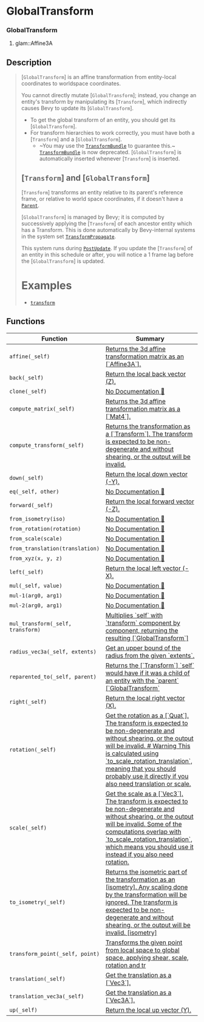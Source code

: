 # GlobalTransform

### GlobalTransform

1. glam::Affine3A

## Description

>  [`GlobalTransform`] is an affine transformation from entity-local coordinates to worldspace coordinates.
> 
>  You cannot directly mutate [`GlobalTransform`]; instead, you change an entity's transform by manipulating
>  its [`Transform`], which indirectly causes Bevy to update its [`GlobalTransform`].
> 
>  * To get the global transform of an entity, you should get its [`GlobalTransform`].
>  * For transform hierarchies to work correctly, you must have both a [`Transform`] and a [`GlobalTransform`].
>    * ~You may use the [`TransformBundle`](crate::bundles::TransformBundle) to guarantee this.~
>      [`TransformBundle`](crate::bundles::TransformBundle) is now deprecated.
>      [`GlobalTransform`] is automatically inserted whenever [`Transform`] is inserted.
> 
>  ## [`Transform`] and [`GlobalTransform`]
> 
>  [`Transform`] transforms an entity relative to its parent's reference frame, or relative to world space coordinates,
>  if it doesn't have a [`Parent`](bevy_hierarchy::Parent).
> 
>  [`GlobalTransform`] is managed by Bevy; it is computed by successively applying the [`Transform`] of each ancestor
>  entity which has a Transform. This is done automatically by Bevy-internal systems in the system set
>  [`TransformPropagate`](crate::TransformSystem::TransformPropagate).
> 
>  This system runs during [`PostUpdate`](bevy_app::PostUpdate). If you
>  update the [`Transform`] of an entity in this schedule or after, you will notice a 1 frame lag
>  before the [`GlobalTransform`] is updated.
> 
>  # Examples
> 
>  - [`transform`][transform_example]
> 
>  [transform_example]: https://github.com/bevyengine/bevy/blob/latest/examples/transforms/transform.rs

## Functions

| Function | Summary |
| --- | --- |
| `affine(_self)` | [ Returns the 3d affine transformation matrix as an \[\`Affine3A\`\]\.](./globaltransform/affine.md) |
| `back(_self)` | [Return the local back vector \(Z\)\.](./globaltransform/back.md) |
| `clone(_self)` | [No Documentation 🚧](./globaltransform/clone.md) |
| `compute_matrix(_self)` | [ Returns the 3d affine transformation matrix as a \[\`Mat4\`\]\.](./globaltransform/compute_matrix.md) |
| `compute_transform(_self)` | [ Returns the transformation as a \[\`Transform\`\]\.  The transform is expected to be non\-degenerate and without shearing, or the output  will be invalid\.](./globaltransform/compute_transform.md) |
| `down(_self)` | [Return the local down vector \(\-Y\)\.](./globaltransform/down.md) |
| `eq(_self, other)` | [No Documentation 🚧](./globaltransform/eq.md) |
| `forward(_self)` | [Return the local forward vector \(\-Z\)\.](./globaltransform/forward.md) |
| `from_isometry(iso)` | [No Documentation 🚧](./globaltransform/from_isometry.md) |
| `from_rotation(rotation)` | [No Documentation 🚧](./globaltransform/from_rotation.md) |
| `from_scale(scale)` | [No Documentation 🚧](./globaltransform/from_scale.md) |
| `from_translation(translation)` | [No Documentation 🚧](./globaltransform/from_translation.md) |
| `from_xyz(x, y, z)` | [No Documentation 🚧](./globaltransform/from_xyz.md) |
| `left(_self)` | [Return the local left vector \(\-X\)\.](./globaltransform/left.md) |
| `mul(_self, value)` | [No Documentation 🚧](./globaltransform/mul.md) |
| `mul-1(arg0, arg1)` | [No Documentation 🚧](./globaltransform/mul-1.md) |
| `mul-2(arg0, arg1)` | [No Documentation 🚧](./globaltransform/mul-2.md) |
| `mul_transform(_self, transform)` | [ Multiplies \`self\` with \`transform\` component by component, returning the  resulting \[\`GlobalTransform\`\]](./globaltransform/mul_transform.md) |
| `radius_vec3a(_self, extents)` | [ Get an upper bound of the radius from the given \`extents\`\.](./globaltransform/radius_vec3a.md) |
| `reparented_to(_self, parent)` | [ Returns the \[\`Transform\`\] \`self\` would have if it was a child of an entity  with the \`parent\` \[\`GlobalTransform\`](./globaltransform/reparented_to.md) |
| `right(_self)` | [Return the local right vector \(X\)\.](./globaltransform/right.md) |
| `rotation(_self)` | [ Get the rotation as a \[\`Quat\`\]\.  The transform is expected to be non\-degenerate and without shearing, or the output will be invalid\.  \# Warning  This is calculated using \`to\_scale\_rotation\_translation\`, meaning that you  should probably use it directly if you also need translation or scale\.](./globaltransform/rotation.md) |
| `scale(_self)` | [ Get the scale as a \[\`Vec3\`\]\.  The transform is expected to be non\-degenerate and without shearing, or the output will be invalid\.  Some of the computations overlap with \`to\_scale\_rotation\_translation\`, which means you should use  it instead if you also need rotation\.](./globaltransform/scale.md) |
| `to_isometry(_self)` | [ Returns the isometric part of the transformation as an \[isometry\]\. Any scaling done by the  transformation will be ignored\.  The transform is expected to be non\-degenerate and without shearing, or the output  will be invalid\.  \[isometry\]](./globaltransform/to_isometry.md) |
| `transform_point(_self, point)` | [ Transforms the given point from local space to global space, applying shear, scale, rotation and tr](./globaltransform/transform_point.md) |
| `translation(_self)` | [ Get the translation as a \[\`Vec3\`\]\.](./globaltransform/translation.md) |
| `translation_vec3a(_self)` | [ Get the translation as a \[\`Vec3A\`\]\.](./globaltransform/translation_vec3a.md) |
| `up(_self)` | [Return the local up vector \(Y\)\.](./globaltransform/up.md) |